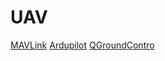 # UAV
[MAVLink](https://github.com/mavlink/mavlink)
[Ardupilot](https://github.com/ArduPilot/ardupilot)
[QGroundContro](https://github.com/mavlink/qgroundcontrol)
